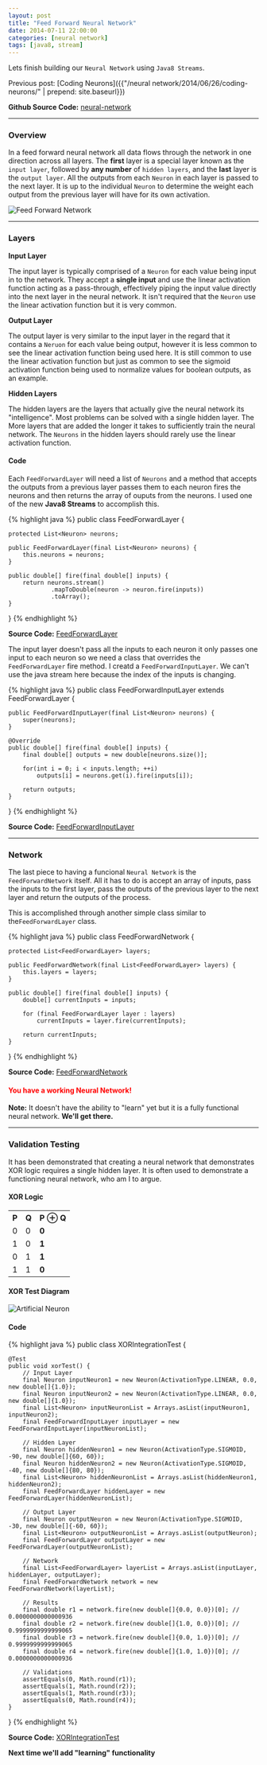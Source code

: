 ```yaml
---
layout: post
title: "Feed Forward Neural Network"
date: 2014-07-11 22:00:00
categories: [neural network]
tags: [java8, stream]
---
```


Lets finish building our `Neural Network` using `Java8 Streams`.

Previous post: [Coding Neurons]({{"/neural network/2014/06/26/coding-neurons/" | prepend: site.baseurl}})

**Github Source Code:** <a href="https://github.com/cluttered-code/neural-network" target="_blank">neural-network</a>

---

### Overview

In a feed forward neural network all data flows through the network in one direction across all layers. 
The **first** layer is a special layer known as the `input layer`, followed by **any number** of `hidden layers`, 
and the **last** layer is the `output layer`. All the outputs from each `Neuron` in each layer is passed to the next layer. 
It is up to the individual `Neuron` to determine the weight each output from the previous layer will have for its own activation.

![Feed Forward Network](/images/feed-forward-network.png)

---

### Layers

**Input Layer**

The input layer is typically comprised of a `Neuron` for each value being input in to the network. They accept a **single input** 
and use the linear activation function acting as a pass-through, effectively piping the input value directly into the next layer 
in the neural network. It isn't required that the `Neuron` use the linear activation function but it is very common.

**Output Layer**

The output layer is very similar to the input layer in the regard that it contains a `Neruon` for each value being output, 
however it is less common to see the linear activation function being used here. It is still common to use the linear activation 
function but just as common to see the sigmoid activation function being used to normalize values for boolean outputs, as an example.

**Hidden Layers**

The hidden layers are the layers that actually give the neural network its "intelligence". Most problems can be solved with a single hidden 
layer. The More layers that are added the longer it takes to sufficiently train the neural network. The `Neurons` in the hidden layers 
should rarely use the linear activation function.

#### **Code**

Each `FeedForwardLayer` will need a list of `Neurons` and a method that accepts the outputs from a previous layer passes them to each neuron 
fires the neurons and then returns the array of ouputs from the neurons. I used one of the new **Java8 Streams** to accomplish this.

{% highlight java %}
public class FeedForwardLayer {

    protected List<Neuron> neurons;

    public FeedForwardLayer(final List<Neuron> neurons) {
        this.neurons = neurons;
    }

    public double[] fire(final double[] inputs) {
        return neurons.stream()
                .mapToDouble(neuron -> neuron.fire(inputs))
                .toArray();
    }
}
{% endhighlight %}

**Source Code:** <a href="https://github.com/cluttered-code/neural-network/blob/master/src/main/java/com/clutteredcode/ann/FeedForwardLayer.java" target="_blank">FeedForwardLayer</a>

The input layer doesn't pass all the inputs to each neuron it only passes one input to each neuron so we need a class that overrides the 
`FeedForwardLayer` fire method. I creatd a `FeedForwardInputLayer`. We can't use the java stream here because the index of the inputs is 
changing.

{% highlight java %}
public class FeedForwardInputLayer extends FeedForwardLayer {

    public FeedForwardInputLayer(final List<Neuron> neurons) {
        super(neurons);
    }

    @Override
    public double[] fire(final double[] inputs) {
        final double[] outputs = new double[neurons.size()];

        for(int i = 0; i < inputs.length; ++i)
            outputs[i] = neurons.get(i).fire(inputs[i]);

        return outputs;
    }
}
{% endhighlight %}

**Source Code:** <a href="https://github.com/cluttered-code/neural-network/blob/master/src/main/java/com/clutteredcode/ann/FeedForwardInputLayer.java" target="_blank">FeedForwardInputLayer</a>

---

### Network

The last piece to having a funcional `Neural Network` is the `FeedForwardNetwork` itself. All it has to do is accept an array of inputs, 
pass the inputs to the first layer, pass the outputs of the previous layer to the next layer and return the outputs of the process.

This is accomplished through another simple class similar to the`FeedForwardLayer` class.

{% highlight java %}
public class FeedForwardNetwork {

    protected List<FeedForwardLayer> layers;

    public FeedForwardNetwork(final List<FeedForwardLayer> layers) {
        this.layers = layers;
    }

    public double[] fire(final double[] inputs) {
        double[] currentInputs = inputs;

        for (final FeedForwardLayer layer : layers)
            currentInputs = layer.fire(currentInputs);

        return currentInputs;
    }
}
{% endhighlight %}

**Source Code:** <a href="https://github.com/cluttered-code/neural-network/blob/master/src/main/java/com/clutteredcode/ann/FeedForwardNetwork.java" target="_blank">FeedForwardNetwork</a>

#### **<font color="red">You have a working Neural Network!</font>**

**Note:** It doesn't have the ability to "learn" yet but it is a fully functional neural network. 
**We'll get there.**

---

### Validation Testing

It has been demonstrated that creating a neural network that demonstrates XOR logic requires a 
single hidden layer. It is often used to demonstrate a functioning neural network, who am I to argue. 

<h4 class="text-center"><strong>XOR Logic</strong></h4>

<table class="table table-nonfluid table-center table-bordered text-center">
  <tr class="active">
    <th>P</th>
    <th>Q</th>
    <th>P &oplus; Q</th>
  </tr>
  <tr>
    <td class="danger">0</td>
    <td class="danger">0</td>
    <td class="danger"><strong>0</strong></td>
  </tr>
  <tr>
    <td class="success">1</td>
    <td class="danger">0</td>
    <td class="success"><strong>1</strong></td>
  </tr>
  <tr>
    <td class="danger">0</td>
    <td class="success">1</td>
    <td class="success"><strong>1</strong></td>
  </tr>
  <tr>
    <td class="success">1</td>
    <td class="success">1</td>
    <td class="danger"><strong>0</strong></td>
  </tr>
</table>

<h4 class="text-center"><strong>XOR Test Diagram</strong></h4>

![Artificial Neuron](/images/xor-neural-network.png)

#### **Code**

{% highlight java %}
public class XORIntegrationTest {

    @Test
    public void xorTest() {
        // Input Layer
        final Neuron inputNeuron1 = new Neuron(ActivationType.LINEAR, 0.0, new double[]{1.0});
        final Neuron inputNeuron2 = new Neuron(ActivationType.LINEAR, 0.0, new double[]{1.0});
        final List<Neuron> inputNeuronList = Arrays.asList(inputNeuron1, inputNeuron2);
        final FeedForwardInputLayer inputLayer = new FeedForwardInputLayer(inputNeuronList);

        // Hidden Layer
        final Neuron hiddenNeuron1 = new Neuron(ActivationType.SIGMOID, -90, new double[]{60, 60});
        final Neuron hiddenNeuron2 = new Neuron(ActivationType.SIGMOID, -40, new double[]{80, 80});
        final List<Neuron> hiddenNeuronList = Arrays.asList(hiddenNeuron1, hiddenNeuron2);
        final FeedForwardLayer hiddenLayer = new FeedForwardLayer(hiddenNeuronList);

        // Output Layer
        final Neuron outputNeuron = new Neuron(ActivationType.SIGMOID, -30, new double[]{-60, 60});
        final List<Neuron> outputNeuronList = Arrays.asList(outputNeuron);
        final FeedForwardLayer outputLayer = new FeedForwardLayer(outputNeuronList);

        // Network
        final List<FeedForwardLayer> layerList = Arrays.asList(inputLayer, hiddenLayer, outputLayer);
        final FeedForwardNetwork network = new FeedForwardNetwork(layerList);

        // Results
        final double r1 = network.fire(new double[]{0.0, 0.0})[0]; // 0.0000000000000936
        final double r2 = network.fire(new double[]{1.0, 0.0})[0]; // 0.9999999999999065
        final double r3 = network.fire(new double[]{0.0, 1.0})[0]; // 0.9999999999999065
        final double r4 = network.fire(new double[]{1.0, 1.0})[0]; // 0.0000000000000936

        // Validations
        assertEquals(0, Math.round(r1));
        assertEquals(1, Math.round(r2));
        assertEquals(1, Math.round(r3));
        assertEquals(0, Math.round(r4));
    }
}
{% endhighlight %}

**Source Code:** <a href="https://github.com/cluttered-code/neural-network/blob/master/src/test/java/com/clutteredcode/ann/XORIntegrationTest.java" target="_blank">XORIntegrationTest</a>

**Next time we'll add "learning" functionality**